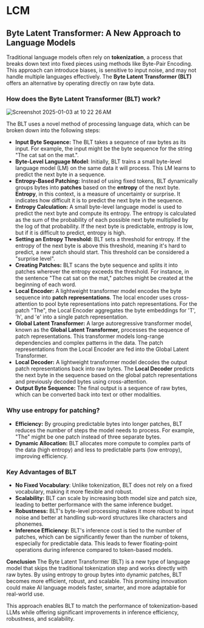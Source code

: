 # LCM

## **Byte Latent Transformer: A New Approach to Language Models**

Traditional language models often rely on **tokenization**, a process that breaks down text into fixed pieces using methods like Byte-Pair Encoding. This approach can introduce biases, is sensitive to input noise, and may not handle multiple languages effectively. The **Byte Latent Transformer (BLT)** offers an alternative by operating directly on raw byte data.

### **How does the Byte Latent Transformer (BLT) work?**

![Screenshot 2025-01-03 at 10 22 26 AM](https://github.com/user-attachments/assets/11876ede-07d2-40d3-a0e9-b45158b7102c)

The BLT uses a novel method of processing language data, which can be broken down into the following steps:

*   **Input Byte Sequence:** The BLT takes a sequence of raw bytes as its input. For example, the input might be the byte sequence for the string "The cat sat on the mat.".
*   **Byte-Level Language Model**: Initially, BLT trains a small byte-level language model (LM) on the same data it will process. This LM learns to predict the next byte in a sequence.
*   **Entropy-Based Patching:** Instead of using fixed tokens, BLT dynamically groups bytes into **patches** based on the **entropy** of the next byte.  **Entropy**, in this context, is a measure of uncertainty or surprise. It indicates how difficult it is to predict the next byte in the sequence.
*   **Entropy Calculation:** A small byte-level language model is used to predict the next byte and compute its entropy. The entropy is calculated as the sum of the probability of each possible next byte multiplied by the log of that probability. If the next byte is predictable, entropy is low, but if it is difficult to predict, entropy is high.
*   **Setting an Entropy Threshold:** BLT sets a threshold for entropy. If the entropy of the next byte is above this threshold, meaning it's hard to predict, a new patch should start. This threshold can be considered a "surprise level".
*   **Creating Patches:**  BLT scans the byte sequence and splits it into patches wherever the entropy exceeds the threshold.  For instance, in the sentence "The cat sat on the mat," patches might be created at the beginning of each word.
*    **Local Encoder:** A lightweight transformer model encodes the byte sequence into **patch representations**. The local encoder uses cross-attention to pool byte representations into patch representations. For the patch "The", the Local Encoder aggregates the byte embeddings for 'T', 'h', and 'e' into a single patch representation.
*   **Global Latent Transformer:** A large autoregressive transformer model, known as the **Global Latent Transformer,** processes the sequence of patch representations. This transformer models long-range dependencies and complex patterns in the data. The patch representations from the Local Encoder are fed into the Global Latent Transformer.
*   **Local Decoder:** A lightweight transformer model decodes the output patch representations back into raw bytes. The **Local Decoder** predicts the next byte in the sequence based on the global patch representations and previously decoded bytes using cross-attention.
*   **Output Byte Sequence:** The final output is a sequence of raw bytes, which can be converted back into text or other modalities.

### **Why use entropy for patching?**

*   **Efficiency:** By grouping predictable bytes into longer patches, BLT reduces the number of steps the model needs to process. For example, "The" might be one patch instead of three separate bytes.
*   **Dynamic Allocation:** BLT allocates more compute to complex parts of the data (high entropy) and less to predictable parts (low entropy), improving efficiency.

### **Key Advantages of BLT**

*   **No Fixed Vocabulary**: Unlike tokenization, BLT does not rely on a fixed vocabulary, making it more flexible and robust.
*   **Scalability:** BLT can scale by increasing both model size and patch size, leading to better performance with the same inference budget.
*   **Robustness:** BLT's byte-level processing makes it more robust to input noise and better at handling sub-word structures like characters and phonemes.
*   **Inference Efficiency:** BLT's inference cost is tied to the number of patches, which can be significantly fewer than the number of tokens, especially for predictable data. This leads to fewer floating-point operations during inference compared to token-based models.

**Conclusion**
The Byte Latent Transformer (BLT) is a new type of language model that skips the traditional tokenization step and works directly with raw bytes. By using entropy to group bytes into dynamic patches, BLT becomes more efficient, robust, and scalable. This promising innovation could make AI language models faster, smarter, and more adaptable for real-world use.

This approach enables BLT to match the performance of tokenization-based LLMs while offering significant improvements in inference efficiency, robustness, and scalability.
